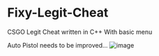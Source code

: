 # Fixy-Legit-Cheat
CSGO Legit Cheat written in C++
With basic menu

Auto Pistol needs to be improved...
![image](https://user-images.githubusercontent.com/73592316/211215956-fa9fa203-21f2-43e2-86d7-306cf454803c.png)
